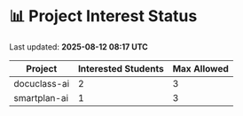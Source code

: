 # 📊 Project Interest Status

Last updated: **2025-08-12 08:17 UTC**

| Project | Interested Students | Max Allowed |
|---------|---------------------|-------------|
| docuclass-ai | 2 | 3 |
| smartplan-ai | 1 | 3 |
